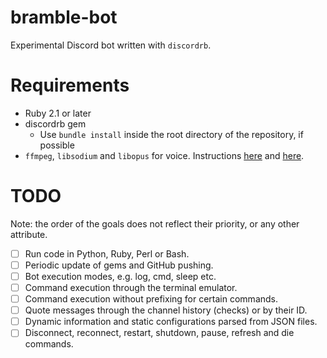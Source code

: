 # bramble-bot

Experimental Discord bot written with `discordrb`.

# Requirements

+ Ruby 2.1 or later
+ discordrb gem
  + Use `bundle install` inside the root directory of the repository, if possible
+ `ffmpeg`, `libsodium` and `libopus` for voice. Instructions [here][libnacl-doc] and [here][libopus-doc].

# TODO

Note: the order of the goals does not reflect their priority, or any other attribute.

- [ ] Run code in Python, Ruby, Perl or Bash.
- [ ] Periodic update of gems and GitHub pushing.
- [ ] Bot execution modes, e.g. log, cmd, sleep etc.
- [ ] Command execution through the terminal emulator.
- [ ] Command execution without prefixing for certain commands.
- [ ] Quote messages through the channel history (checks) or by their ID.
- [ ] Dynamic information and static configurations parsed from JSON files.
- [ ] Disconnect, reconnect, restart, shutdown, pause, refresh and die commands.

[libnacl-doc]: https://github.com/meew0/discordrb/wiki/Installing-libsodium "Source: discordrb"
[libopus-doc]: https://github.com/meew0/discordrb/wiki/Installing-libopus "Source: discordrb"
